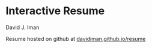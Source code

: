 Interactive Resume
==================

David J. Iman

Resume hosted on github at [davidiman.github.io/resume](http://cherylcourt.github.io/resume/)
